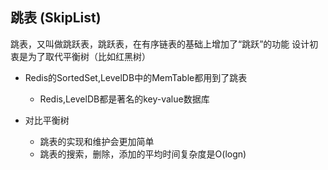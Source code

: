## 跳表 (SkipList)

跳表，又叫做跳跃表，跳跃表，在有序链表的基础上增加了“跳跃”的功能
设计初衷是为了取代平衡树（比如红黑树）

- Redis的SortedSet,LevelDB中的MemTable都用到了跳表
  - Redis,LevelDB都是著名的key-value数据库

- 对比平衡树
  - 跳表的实现和维护会更加简单
  - 跳表的搜索，删除，添加的平均时间复杂度是O(logn)


